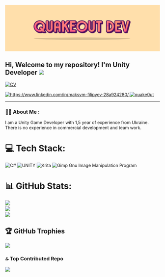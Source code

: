 [![QuakeOutDev](https://github.com/FMaksym/FMaksym/blob/main/Logo/Header.png)](https://www.youtube.com/@quake0ut)

## Hi, Welcome to my repository! I'm Unity Developer <img src="https://media.giphy.com/media/hvRJCLFzcasrR4ia7z/giphy.gif" width="30px"/>

[![CV](https://img.shields.io/badge/-CV_QuakeOut_Dev-090909?style=for-the-badge&logo=GoogleMessages)](https://www.notion.so/quakeout-053/Maksym-Filipyev-Certain-View-9e019ee8784f4adc95bc66ba3e318ccc)


<a href="https://www.linkedin.com/in/maksym-filipyev-28a924280/" target="blank"><img align="center" src="https://img.shields.io/badge/LinkedIn-blue?style=for-the-badge&logo=linkedin&logoColor=white" alt="https://www.linkedin.com/in/maksym-filipyev-28a924280/" />
</a>
<a href="https://www.youtube.com/@quake0ut" target="blank"><img align="center"
 src="https://raw.githubusercontent.com/rahuldkjain/github-profile-readme-generator/master/src/images/icons/Social/youtube.svg" alt="quake0ut" height="30" width="40" /></a>



---


### :man_technologist: About Me :
I am a Unity Game Developer with 1,5 year of experience from Ukraine. There is no experience in commercial development and team work.

# 💻 Tech Stack:
![C#](https://img.shields.io/badge/c%23-%23239120.svg?style=flat&logo=c-sharp&logoColor=white) ![UNITY](https://img.shields.io/badge/Unity-%2320232a.svg?style=flat&logo=unity&logoColor=white) ![Krita](https://img.shields.io/badge/Krita-203759?style=flat&logo=krita&logoColor=EEF37B) ![Gimp Gnu Image Manipulation Program](https://img.shields.io/badge/Gimp-657D8B?style=flat&logo=gimp&logoColor=FFFFFF)
# 📊 GitHub Stats:
![](https://github-readme-stats.vercel.app/api?username=FMaksym&theme=chartreuse-dark&hide_border=false&include_all_commits=false&count_private=false)<br/>
![](https://github-readme-streak-stats.herokuapp.com/?user=FMaksym&theme=chartreuse-dark&hide_border=false)<br/>
![](https://github-readme-stats.vercel.app/api/top-langs/?username=FMaksym&theme=chartreuse-dark&hide_border=false&include_all_commits=false&count_private=false&layout=compact)

## 🏆 GitHub Trophies
![](https://github-profile-trophy.vercel.app/?username=FMaksym&theme=tokyonight&no-frame=false&no-bg=false&margin-w=4)

### 🔝 Top Contributed Repo
![](https://github-contributor-stats.vercel.app/api?username=FMaksym&limit=5&theme=tokyonight&combine_all_yearly_contributions=true)

